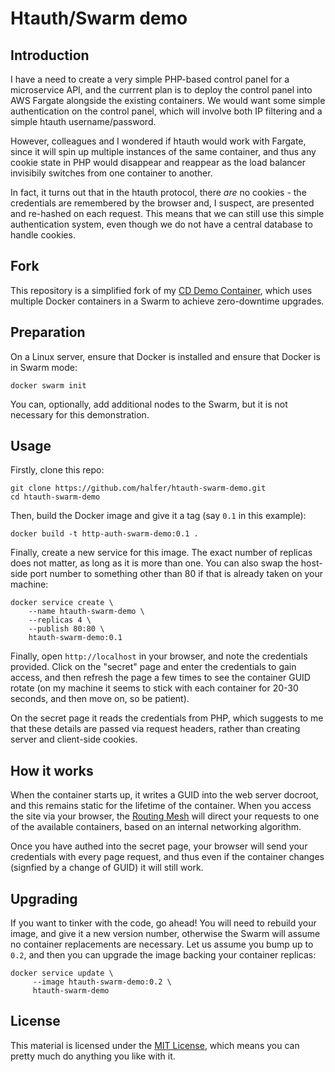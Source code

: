 Htauth/Swarm demo
===

Introduction
---

I have a need to create a very simple PHP-based control panel for a microservice API, and
the currrent plan is to deploy the control panel into AWS Fargate alongside the existing
containers. We would want some simple authentication on the control panel, which will
involve both IP filtering and a simple htauth username/password.

However, colleagues and I wondered if htauth would work with Fargate, since it will spin up
multiple instances of the same container, and thus any cookie state in PHP would disappear
and reappear as the load balancer invisibily switches from one container to another.

In fact, it turns out that in the htauth protocol, there _are_ no cookies - the credentials
are remembered by the browser and, I suspect, are presented and re-hashed on each request.
This means that we can still use this simple authentication system, even though we do not
have a central database to handle cookies.

Fork
---

This repository is a simplified fork of my [CD Demo Container](https://github.com/halfer/cd-demo-container),
which uses multiple Docker containers in a Swarm to achieve zero-downtime upgrades.

Preparation
---

On a Linux server, ensure that Docker is installed and ensure that Docker is in Swarm mode:

    docker swarm init

You can, optionally, add additional nodes to the Swarm, but it is not necessary for this
demonstration.

Usage
---

Firstly, clone this repo:

    git clone https://github.com/halfer/htauth-swarm-demo.git
    cd htauth-swarm-demo

Then, build the Docker image and give it a tag (say `0.1` in this example):

    docker build -t http-auth-swarm-demo:0.1 .

Finally, create a new service for this image. The exact number of replicas does not
matter, as long as it is more than one. You can also swap the host-side port number
to something other than 80 if that is already taken on your machine:

    docker service create \
        --name htauth-swarm-demo \
        --replicas 4 \
        --publish 80:80 \
        htauth-swarm-demo:0.1

Finally, open `http://localhost` in your browser, and note the credentials provided.
Click on the "secret" page and enter the credentials to gain access, and then refresh
the page a few times to see the container GUID rotate (on my machine it seems to stick
with each container for 20-30 seconds, and then move on, so be patient).

On the secret page it reads the credentials from PHP, which suggests to me that
these details are passed via request headers, rather than creating server and client-side
cookies.

How it works
---

When the container starts up, it writes a GUID into the web server docroot, and this
remains static for the lifetime of the container. When you access the site via your
browser, the [Routing Mesh](https://docs.docker.com/engine/swarm/ingress/#using-the-routing-mesh)
will direct your requests to one of the available containers, based on an internal
networking algorithm.

Once you have authed into the secret page, your browser will send your credentials
with every page request, and thus even if the container changes (signfied by a change
of GUID) it will still work.

Upgrading
---

If you want to tinker with the code, go ahead! You will need to rebuild your image,
and give it a new version number, otherwise the Swarm will assume no container
replacements are necessary. Let us assume you bump up to `0.2`, and then you can upgrade
the image backing your container replicas:

    docker service update \
         --image htauth-swarm-demo:0.2 \
         htauth-swarm-demo

License
---

This material is licensed under the [MIT License](https://opensource.org/licenses/MIT),
which means you can pretty much do anything you like with it.
